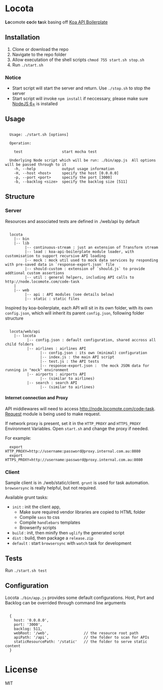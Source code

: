 
# Locota

  **Lo**comote **co**de **ta**sk basing off [Koa API Boilerplate](https://github.com/koajs/api-boilerplate)

## Installation
  
  1. Clone or download the repo
  1. Navigate to the repo folder
  1. Allow executation of the shell scripts `chmod 755 start.sh stop.sh`
  1. Run `./start.sh`

### Notice
  * Start script will start the server and return. Use `./stop.sh` to stop the server
  * Start script will invoke `npm install` if neccessary, please make sure [NodeJS 6+](https://nodejs.org/en/) is installed

## Usage

```

  Usage: ./start.sh [options]

  Operation:

    test                  start mocha test

  Underlying Node script which will be run: ./bin/app.js  All options will be passed through to it
    -h, --help            output usage information
    -H, --host <host>     specify the host [0.0.0.0]
    -p, --port <port>     specify the port [3000]
    -b, --backlog <size>  specify the backlog size [511]

```

## Structure

### Server

  Resources and associated tests are defined in ./web/api by default

~~~~

  locota
    |-- bin
    |-- lib
         |-- continuous-stream : just an extension of Transform stream
         |-- load : koa-api-boilerplate module loader, with customisation to support recursive API loading
         |-- mock : mock util used to mock data services by responding with pre-saved data in `response-export.json` file
         |-- should-custom : extension of `should.js` to provide addtional custom assertions
         |-- util : general helpers, including API calls to http://node.locomote.com/code-task
    |     
    |-- web
         |-- api : API modules (see details below)
         |-- static : static files

~~~~

  Inspired by koa-boilerplate, each API will sit in its own folder, with its own `config.json`, which will inherit its parent `config.json`, following folder structure

~~~~

  locota/web/api
    |-- locota
          |-- config.json : default configuration, shared accross all child folders
          |-- airlines : airlines API
                |-- config.json : its own (minimal) configuration
                |-- index.js : the main API script
                |-- test.js : the API tests
                |-- response-export.json :  the mock JSON data for running in "mock" environment
          |-- airports : airports API
                |-- (similar to airlines)
          |-- search : search API
                |-- (similar to airlines)
~~~~

  #### Internet connection and Proxy

  API middlewares will need to access http://node.locomote.com/code-task. [Request](https://www.npmjs.com/package/request) module is being used to make request.

  If network proxy is present, set it in the `HTTP_PROXY` and `HTTPS_PROXY` Environment Variables. Open `start.sh` and change the proxy if needed.
  
  For example:
~~~~
  export HTTP_PROXY=http://username:password@proxy.internal.com.au:8080
  export HTTPS_PROXY=http://username:password@proxy.internal.com.au:8080
~~~~


### Client
  
  Sample client is in ./web/static/client. `grunt` is used for task automation. `browsersync` is really helpful, but not required.

  Available grunt tasks:
  - `init` : init the client app,
      - Make sure required vendor libraries are copied to HTML folder
      - Compile `sass` to css
      - Compile `handlebars` templates
      - Browserify scripts
  - `build` : init, then minify then `uglify` the generated script
  - `dist` : build, then package a `release.zip`
  - `default` : start `browsersync` with `watch` task for development


## Tests

  Run `./start.sh test`

## Configuration

Locota `./bin/app.js` provides some default configurations. Host, Port and Backlog can be overrided through command line arguments

~~~~

  {
    host: '0.0.0.0',
    port: '3000',
    backlog: 511,
    webRoot: '/web',                // the resource root path
    apiPath: '/api',                // the folder to scan for APIs
    staticResourcePath: '/static'   // the folder to serve static content
  }

~~~~

# License

  MIT